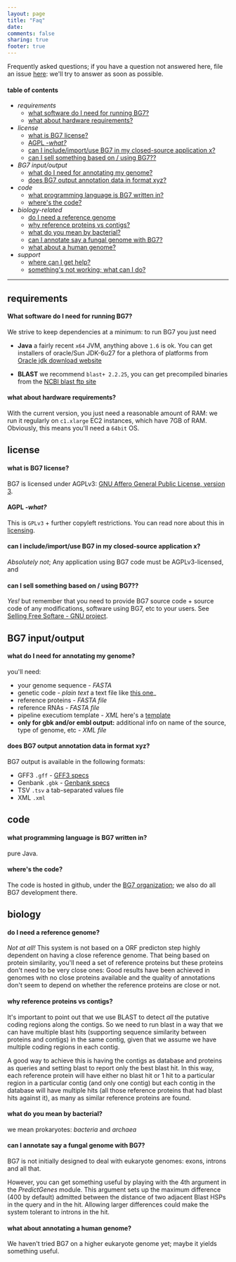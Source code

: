 ```yaml
---
layout: page
title: "Faq"
date: 
comments: false
sharing: true
footer: true
---
```


Frequently asked questions; if you have a question not answered here, file an issue [here](https://github.com/bg7/bg7/issues): we'll try to answer as soon as possible.

#### table of contents ####

- _requirements_
	* [what software do I need for running BG7?](#software-reqs)
	* [what about hardware requirements?](#hardware-reqs)
- _license_
	* [what is BG7 license?](#BG7-license)
	* [AGPL -_what?_](#agpl)
	* [can I include/import/use BG7 in my closed-source application x?](#BG7-and-closed-source)
	* [can I sell something based on / using BG7??](#sell-something-based-on-BG7)
- _BG7 input/output_
	* [what do I need for annotating my genome?](#BG7-input)
	* [does BG7 output annotation data in format xyz?](#BG7-output-formats)
- _code_
	* [what programming language is BG7 written in?](#BG7-is-written-in)
	* [where's the code?](#where-is-the-code)
- _biology-related_
	* [do I need a reference genome](#reference-genome)
	* [why reference proteins vs contigs?](#blast-choices)
	* [what do you mean by bacterial?](#what-is-bacterial)
	* [can I annotate say a fungal genome with BG7?](#annotating-fungal-genomes)
	* [what about a human genome?](#annotating-human-genomes)
- _support_
	* [where can I get help?](#getting-help)
	* [something's not working; what can I do?](#errors-issues-etc)





************



## requirements ##

#### <a id="software-reqs"></a>What software do I need for running BG7?  ####

We strive to keep dependencies at a minimum: to run BG7 you just need

* **Java** a fairly recent `x64` JVM, anything above `1.6` is ok. You can get installers of oracle/Sun JDK-6u27 for a plethora of platforms from [Oracle jdk download website](http://www.oracle.com/technetwork/java/javase/downloads/jdk-6u27-download-440405.html)

* **BLAST** we recommend `blast+ 2.2.25`, you can get precompiled binaries from the [NCBI blast ftp site](ftp://ftp.ncbi.nlm.nih.gov/blast/executables/blast+/LATEST/)

#### <a id="hardware-reqs"></a>what about hardware requirements? ####

With the current version, you just need a reasonable amount of RAM: we run it regularly on `c1.xlarge` EC2 instances, which have 7GB of RAM. Obviously, this means you'll need a `64bit` OS.

## license ##

#### <a id="BG7-license"></a>what is BG7 license? ####

BG7 is licensed under AGPLv3: [GNU Affero General Public License, version 3](http://www.gnu.org/licenses/agpl.html).


#### <a id="agpl"></a>AGPL _-what?_ ####

This is `GPLv3` + further copyleft restrictions. You can read nore about this in [licensing](http://bg7.ohnosequences.com/licensing).

#### <a id="BG7-and-closed-source"></a>can I include/import/use BG7 in my closed-source application x? ####

_Absolutely not_; Any application using BG7 code must be AGPLv3-licensed, and 

#### <a id="sell-something-based-on-BG7"></a>can I sell something based on / using BG7?? ####

_Yes!_ but remember that you need to provide BG7 source code +  source code of any modifications, software using BG7, etc to your users. See [Selling Free Softare - GNU project](http://www.gnu.org/philosophy/selling.html).


## BG7 input/output ##

#### <a id="BG7-input"></a>what do I need for annotating my genome? ####

you'll need: 

- your genome sequence _- FASTA_ 
- genetic code _- plain text_ a text file like [this one](https://raw.github.com/BG7/BG7/master/genetic_code.txt)_
- reference proteins _- FASTA file_
- reference RNAs _- FASTA file_
- pipeline executiom template _- XML_ here's a [template](https://raw.github.com/BG7/BG7/master/executionsTemplate.xml)
- **only for gbk and/or embl output:** additional info on name of the source, type of genome, etc _- XML file_

#### <a id="BG7-output-formats"></a>does BG7 output annotation data in format xyz? ####

BG7 output is available in the following formats: 

- GFF3 `.gff` - [GFF3 specs](http://www.sequenceontology.org/gff3.shtml)
- Genbank `.gbk` - [Genbank specs](http://www.ncbi.nlm.nih.gov/Sitemap/samplerecord.html)
- TSV `.tsv` a tab-separated values file
- XML `.xml`

## code ##

#### <a id="BG7-is-written-in"></a>what programming language is BG7 written in? ####

pure Java.

#### <a id="where-is-the-code"></a>where's the code? ####

The code is hosted in github, under the [BG7 organization](http://github.com/BG7); we also do all BG7 development there.



## biology ##

#### <a id="reference-genome"></a>do I need a reference genome? ####

_Not at all!_ This system is not based on a ORF predicton step highly dependent on having a close reference genome. That being based on protein similarity, you'll need a set of reference proteins but these proteins don't need to be very close ones: Good results have been achieved in genomes with no close proteins available and the quality of annotations don't seem to depend on whether the reference proteins are close or not.

#### <a id="blast-choices"></a>why reference proteins vs contigs? ####

It's important to point out that we use BLAST to detect _all_ the putative coding regions along the contigs. So we need to run blast in a way that we can have multiple blast hits (supporting sequence similarity between proteins and contigs) in the same contig, given that we assume we have multiple coding regions in each contig.

A good way to achieve this is having the contigs as database and proteins as queries and setting blast to report only the best blast hit. In this way, each reference protein will have either no blast hit or 1 hit to a particular region in a particular contig (and only one contig) but each contig in the database will have multiple hits (all those reference proteins that had blast hits against it), as many as similar reference proteins are found.

#### <a id="what-is-bacterial"></a>what do you mean by bacterial? ####

we mean prokaryotes: _bacteria_ and _archaea_

#### <a id="annotating-fungal-genomes"></a>can I annotate say a fungal genome with BG7? ####

BG7 is not initially designed to deal with eukaryote genomes: exons, introns and all that. 

However, you can get something useful by playing with the 4th argument in the _PredictGenes_ module. This argument sets up the maximum difference (400 by default) admitted between the distance of two adjacent Blast HSPs in the query and in the hit. Allowing larger differences could make the system tolerant to introns in the hit.

#### <a id="annotating-human-genomes"></a>what about annotating a human genome? ####

We haven't tried BG7 on a higher eukaryote genome yet; maybe it yields something useful.
